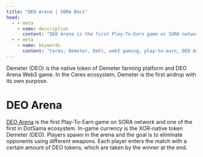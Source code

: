 ```yaml
---
title: "DEO Arena | SORA Docs"
head:
  - - meta
    - name: description
      content: "DEO Arena is the first Play-To-Earn game on SORA network and one of the first in DotSama ecosystem."
  - - meta
    - name: keywords
      content: "Ceres, Demeter, DeFi, web3 gaming, play-to-earn, DEO Arena, Polkaswap, SORA network"
---
```


Demeter (DEO) is the native token of Demeter farming platform and DEO Arena Web3 game. In the Ceres ecosystem, Demeter is the first airdrop with its own purpose.

# DEO Arena

[DEO Arena](https://deoarena.io/) is the first Play-To-Earn game on SORA network and one of the first in DotSama ecosystem. 
In-game currency is the XOR-native token Demeter (DEO).
Players spawn in the arena and the goal is to eliminate opponents using different weapons.
Each player enters the match with a certain amount of DEO tokens, which are taken by the winner at the end.
